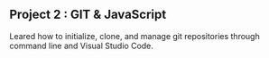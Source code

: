 ## Project 2 : GIT & JavaScript

Leared how to initialize, clone, and manage git repositories through command line and Visual Studio Code.
